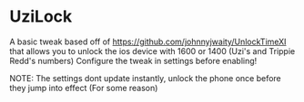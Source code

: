 # UziLock
A basic tweak based off of https://github.com/johnnyjwaity/UnlockTimeXI that allows you to unlock the ios device with 1600 or 1400 (Uzi's and Trippie Redd's numbers)
Configure the tweak in settings before enabling!

NOTE: The settings dont update instantly, unlock the phone once before they jump into effect (For some reason)

